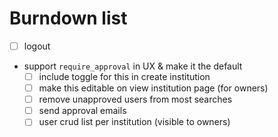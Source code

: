 # Burndown list

* [ ] logout
* support `require_approval` in UX & make it the default
	- [ ] include toggle for this in create institution
	- [ ] make this editable on view institution page (for owners)
	- [ ] remove unapproved users from most searches
	- [ ] send approval emails
	- [ ] user crud list per institution (visible to owners)
